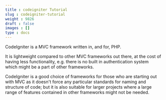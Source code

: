 ```yaml
---
title : codeigniter Tutorial
slug : codeigniter-tutorial
weight : 9826
draft : false
images : []
type : docs
---
```


CodeIgniter is a MVC framework written in, and for, PHP.

It is lightweight compared to other MVC frameworks out there, at the cost of having less functionality, e.g. there is no built in authentication system which might be a part of other frameworks.

CodeIgniter is a good choice of frameworks for those who are starting out with MVC as it doesn't force any particular standards for naming and structure of code; but it is also suitable for larger projects where a large range of features contained in other frameworks might not be needed.


